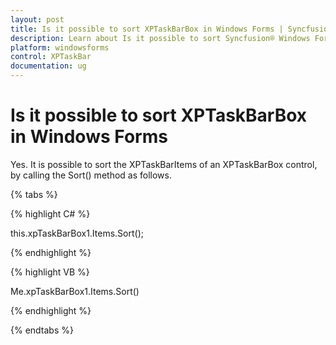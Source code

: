 ```yaml
---
layout: post
title: Is it possible to sort XPTaskBarBox in Windows Forms | Syncfusion®
description: Learn about Is it possible to sort Syncfusion® Windows Forms xptaskbar control, its elements and more details.
platform: windowsforms
control: XPTaskBar
documentation: ug
---
```


# Is it possible to sort XPTaskBarBox in Windows Forms

Yes. It is possible to sort the XPTaskBarItems of an XPTaskBarBox control, by calling the Sort() method as follows.

{% tabs %}

{% highlight C# %}  

 this.xpTaskBarBox1.Items.Sort();

{% endhighlight %}

 

{% highlight VB %} 

Me.xpTaskBarBox1.Items.Sort()

{% endhighlight %}

{% endtabs %}
